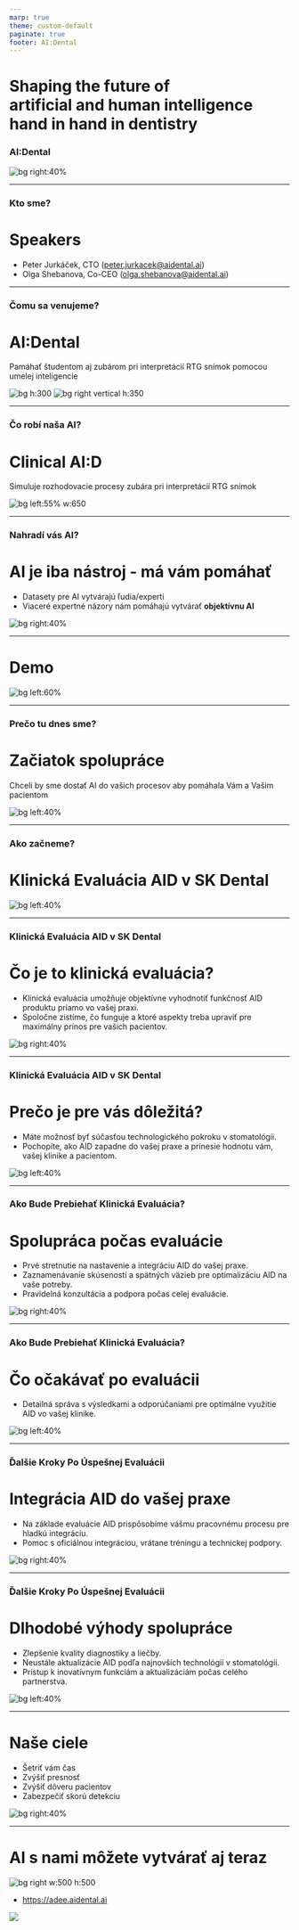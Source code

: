 ```yaml
---
marp: true
theme: custom-default
paginate: true
footer: AI:Dental
---
```


<!--_footer: "" -->

# Shaping the future of<br>artificial and human intelligence hand in hand in dentistry
### AI:Dental

![bg right:40%](img/mascot/AID_1.svg)

---

### Kto sme?
# Speakers
- Peter Jurkáček, CTO (peter.jurkacek@aidental.ai)
- Olga Shebanova, Co-CEO (olga.shebanova@aidental.ai)

---

### Čomu sa venujeme?
# AI:Dental
Pamáhať študentom aj zubárom pri interpretácií RTG snímok pomocou umelej inteligencie

![bg h:300](img/edu/3.png)
![bg right vertical h:350](img/edu/4.png)

---

### Čo robí naša AI?
# Clinical AI:D
Simuluje rozhodovacie procesy zubára pri interpretácií RTG snímok

![bg left:55% w:650](img/sankey.svg)

---

### Nahradí vás AI?
# AI je iba nástroj - má vám pomáhať
- Datasety pre AI vytvárajú ľudia/experti
- Viaceré expertné názory nám pomáhajú vytvárať **objektívnu AI**

![bg right:40%](img/mascot/AID_16.svg)


---

# Demo

![bg left:60%](img/mascot/AID_0_smile.svg)

---

### Prečo tu dnes sme?
# Začiatok spolupráce
Chceli by sme dostať AI do vašich procesov aby pomáhala Vám a Vašim pacientom

![bg left:40%](img/mascot/AID_10.svg)

---


### Ako začneme?
# Klinická Evaluácia AID v SK Dental

![bg left:40%](img/mascot/AID_5.svg)

---

### Klinická Evaluácia AID v SK Dental
# Čo je to klinická evaluácia?

- Klinická evaluácia umožňuje objektívne vyhodnotiť funkčnosť AID produktu priamo vo vašej praxi.
- Spoločne zistíme, čo funguje a ktoré aspekty treba upraviť pre maximálny prínos pre vašich pacientov.

![bg right:40%](img/mascot/AID_23.svg)
<!-- ![bg vertical right 20%](img/clinicalaid/01.jpg) -->
<!-- ![bg right 50%](img/mascot/AID_23.svg) -->

---

### Klinická Evaluácia AID v SK Dental
# Prečo je pre vás dôležitá?

- Máte možnosť byť súčasťou technologického pokroku v stomatológii.
- Pochopíte, ako AID zapadne do vašej praxe a prinesie hodnotu vám, vašej klinike a pacientom.

![bg left:40%](img/mascot/AID_23.svg)

---

### Ako Bude Prebiehať Klinická Evaluácia?
# Spolupráca počas evaluácie

- Prvé stretnutie na nastavenie a integráciu AID do vašej praxe.
- Zaznamenávanie skúseností a spätných väzieb pre optimalizáciu AID na vaše potreby.
- Pravidelná konzultácia a podpora počas celej evaluácie.

![bg right:40%](img/mascot/AID_13.svg)

---

### Ako Bude Prebiehať Klinická Evaluácia?
# Čo očakávať po evaluácii

- Detailná správa s výsledkami a odporúčaniami pre optimálne využitie AID vo vašej klinike.

![bg left:40%](img/mascot/AID_13.svg)

---

### Ďalšie Kroky Po Úspešnej Evaluácii
# Integrácia AID do vašej praxe

- Na základe evaluácie AID prispôsobíme vášmu pracovnému procesu pre hladkú integráciu.
- Pomoc s oficiálnou integráciou, vrátane tréningu a technickej podpory.

![bg right:40%](img/mascot/AID_5.svg)

--- 

### Ďalšie Kroky Po Úspešnej Evaluácii
# Dlhodobé výhody spolupráce

- Zlepšenie kvality diagnostiky a liečby.
- Neustále aktualizácie AID podľa najnovších technológií v stomatológii.
- Prístup k inovatívnym funkciám a aktualizáciám počas celého partnerstva.

![bg left:40%](img/mascot/AID_5.svg)

---

# Naše ciele

- Šetriť vám čas
- Zvýšiť presnosť
- Zvýšiť dôveru pacientov 
- Zabezpečiť skorú detekciu

![bg right:40%](img/mascot/AID_10.svg)

<!-- - Zvýšená presnosť: AI spoľahlivo zachytí jemné problémy, ktoré môžu byť prehliadnuté ľudským okom, čím sa znižujú chyby v diagnostike.

- Úspora času: Automatizovaná analýza vám ušetrí cenný čas, ktorý môžete využiť na starostlivosť o pacientov a plánovanie liečby.

- Konzistentnosť: AI poskytuje konzistentné diagnostické výsledky bez ohľadu na úroveň skúseností zubára, čím sa znižujú rozdiely v diagnózach.

- Dôvera pacientov: Diagnózy podporované AI dodávajú pacientom ďalšiu vrstvu istoty a môžu zvýšiť dôveru v liečebný plán.

- Skorá detekcia: AI dokáže zachytiť problémy už v skorých štádiách, čo vám umožňuje zamerať sa na preventívnu starostlivosť namiesto reaktívnej liečby. -->

---

# AI s nami môžete vytvárať aj teraz

![bg right w:500 h:500](img/adee/2.png)
- https://adee.aidental.ai

![](img/adee/1.png)